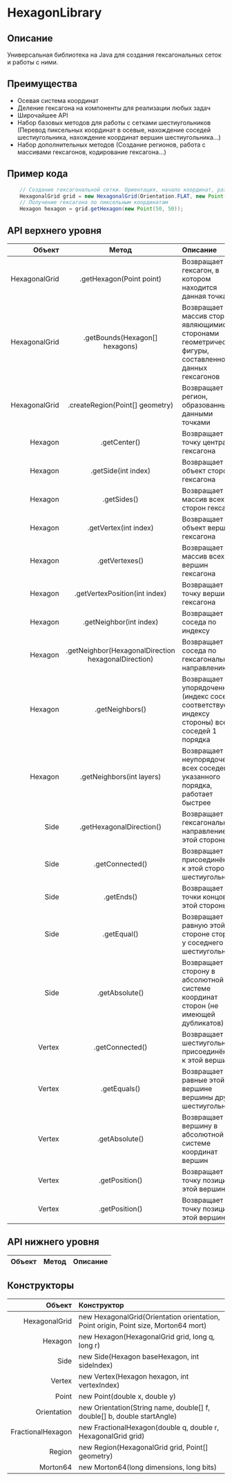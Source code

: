 # HexagonLibrary
## Описание
Универсальная библиотека на Java для создания гексагональных сеток и работы с ними. 
## Преимущества
- Осевая система координат
- Деление гексагона на компоненты для реализации любых задач
- Широчайшее API
- Набор базовых методов для работы с сетками шестиугольников (Перевод пиксельных координат в осевые, нахождение соседей шестиугольника, нахождение координат вершин шестиугольника...)
- Набор дополнительных методов (Создание регионов, работа с массивами гексагонов, кодирование гексагона...)
## Пример кода
```java
    // Создание гексагональной сетки. Ориентация, начало координат, размер гексагона, настройки Morton64 (в большинстве случаев менять не надо)
    HexagonalGrid grid = new HexagonalGrid(Orientation.FLAT, new Point(0, 0), new Point(20, 20), new Morton64(2, 32));
    // Получение гексагона по пиксельным координатам
    Hexagon hexagon = grid.getHexagon(new Point(50, 50));
```
## API верхнего уровня
| Объект | Метод | Описание|
|----:|:----:|:----------|
| HexagonalGrid | .getHexagon(Point point) | Возвращает гексагон, в котором находится данная точка |
| HexagonalGrid | .getBounds(Hexagon[] hexagons) | Возвращает массив сторон, являющимися сторонами геометрической фигуры, составленной из данных гексагонов |
| HexagonalGrid | .createRegion(Point[] geometry) | Возвращает регион, образованный данными точками |
| Hexagon | .getCenter() | Возвращает точку центра гексагона |
| Hexagon | .getSide(int index) | Возвращает объект стороны гексагона |
| Hexagon | .getSides() | Возвращает массив всех сторон гексагона |
| Hexagon | .getVertex(int index) | Возвращает объект вершины гексагона |
| Hexagon | .getVertexes() | Возвращает массив всех вершин гексагона |
| Hexagon | .getVertexPosition(int index) | Возвращает точку вершины гексагона |
| Hexagon | .getNeighbor(int index) | Возвращает соседа по индексу |
| Hexagon | .getNeighbor(HexagonalDirection hexagonalDirection) | Возвращает соседа по гексагональному направлению |
| Hexagon | .getNeighbors() | Возвращает упорядоченно (индекс соседа соответствует индексу стороны) всех соседей 1 порядка |
| Hexagon | .getNeighbors(int layers) | Возвращает неупорядоченно всех соседей указанного порядка, работает быстрее |
| Side | .getHexagonalDirection() | Возвращает гексагональное направление этой стороны |
| Side | .getConnected() | Возвращает присоединённый к этой стороне шестиугольник |
| Side | .getEnds() | Возвращает точки концов этой стороны |
| Side | .getEqual() | Возвращает равную этой стороне сторону у соседнего шестиугольника |
| Side | .getAbsolute() | Возвращает эту сторону в абсолютной системе координат сторон (не имеющей дубликатов) |
| Vertex | .getConnected() | Возвращает шестиугольники, присоединённые к этой вершине |
| Vertex | .getEquals() | Возвращает равные этой вершине вершины других шестиугольников |
| Vertex | .getAbsolute() | Возвращает эту вершину в абсолютной системе координат вершин |
| Vertex | .getPosition() | Возвращает точку позиции этой вершины |
| Vertex | .getPosition() | Возвращает точку позиции этой вершины |
## API нижнего уровня
| Объект | Метод | Описание|
|----:|:----:|:----------|
## Конструкторы
| Объект | Конструктор |
|----:|:----------|
| HexagonalGrid | new HexagonalGrid(Orientation orientation, Point origin, Point size, Morton64 mort) |
| Hexagon | new Hexagon(HexagonalGrid grid, long q, long r) |
| Side | new Side(Hexagon baseHexagon, int sideIndex) |
| Vertex | new Vertex(Hexagon hexagon, int vertexIndex) |
| Point | new Point(double x, double y) |
| Orientation | new Orientation(String name, double[] f, double[] b, double startAngle) |
| FractionalHexagon | new FractionalHexagon(double q, double r, HexagonalGrid grid) |
| Region | new Region(HexagonalGrid grid, Point[] geometry) |
| Morton64 | new Morton64(long dimensions, long bits) |
